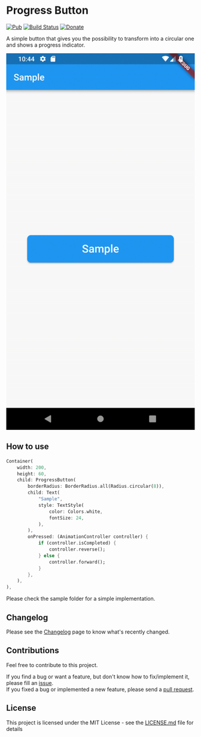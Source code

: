 # Progress Button

[![Pub](https://img.shields.io/pub/v/progress_indicator_button.svg)](https://pub.dartlang.org/packages/progress_indicator_button/) [![Build Status](https://api.cirrus-ci.com/github/PascalAC/progress_button.svg)](https://cirrus-ci.com/github/PascalAC/progress_button) [![Donate](https://img.shields.io/badge/Donate-PayPal-green.svg)](https://www.paypal.com/cgi-bin/webscr?cmd=_s-xclick&hosted_button_id=KQ8V6BELJP47G)

A simple button that gives you the possibility to 
transform into a circular one and shows a progress indicator.

![](progress_button_animation.gif)

## How to use

```dart
Container(
    width: 200,
    height: 60,
    child: ProgressButton(
        borderRadius: BorderRadius.all(Radius.circular(8)),
        child: Text(
            "Sample",
            style: TextStyle(
                color: Colors.white,
                fontSize: 24,
            ),
        ),
        onPressed: (AnimationController controller) {
            if (controller.isCompleted) {
                controller.reverse();
            } else {
                controller.forward();
            }
        },
    ),
),
```

Please check the sample folder for a simple implementation.

## Changelog

Please see the [Changelog](CHANGELOG.md) page to know what's recently changed.

## Contributions

Feel free to contribute to this project.

If you find a bug or want a feature, but don't know how to fix/implement it, please fill an [issue](https://github.com/PascalAC/progress_button/issues).  
If you fixed a bug or implemented a new feature, please send a [pull request](https://github.com/PascalAC/progress_button/pulls).

## License

This project is licensed under the MIT License - see the [LICENSE.md](LICENSE.md) file for details
